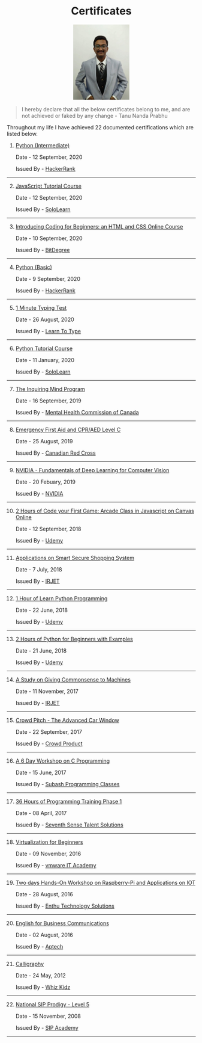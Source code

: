 <h1 align = "center"><b>Certificates</b></h1>
<p align = "center">
            
     
 <img src = "https://github.com/Tanu-N-Prabhu/Certificates/blob/main/profile.jpeg" width="150">           
            
 </p>           

> I hereby declare that all the below certificates belong to me, and are not achieved or faked by any change - Tanu Nanda Prabhu

Throughout my life I have achieved 22 documented certifications which are listed below. 


1. [Python (Intermediate)](https://github.com/Tanu-N-Prabhu/Certificates/blob/main/Certificates%20PDF/Python%20-%20Intermediate%20Sept%202020.png)

    Date - 12 September, 2020
    
    Issued By - [HackerRank](https://www.hackerrank.com/)
---    
 

2. [JavaScript Tutorial Course](https://github.com/Tanu-N-Prabhu/Certificates/blob/main/Certificates%20PDF/JavaScript%20Tutorial%20course%20Sept%202020.pdf)

    Date - 12 September, 2020
    
    Issued By - [SoloLearn](https://www.sololearn.com/)
---    


3. [Introducing Coding for Beginners: an HTML and CSS Online Course](https://github.com/Tanu-N-Prabhu/Certificates/blob/main/Certificates%20PDF/Introducing_Coding_for_Beginners-an_HTML_and_CSS_10Sept2020.pdf)

    Date - 10 September, 2020
    
    Issued By - [BitDegree](https://www.bitdegree.org/)
---    
 

4. [Python (Basic)](https://github.com/Tanu-N-Prabhu/Certificates/blob/main/Certificates%20PDF/Python%20-%20Basic%20Sept%202020.png)

    Date - 9 September, 2020
    
    Issued By - [HackerRank](https://www.hackerrank.com/)
---    
 
 
 5. [1 Minute Typing Test](https://github.com/Tanu-N-Prabhu/Certificates/blob/main/Certificates%20PDF/1%20Minute%20Typing%20Test%20Aug%202020.pdf)

    Date - 26 August, 2020
    
    Issued By - [Learn To Type](https://www.typing.com/)
---    
 
6. [Python Tutorial Course](https://github.com/Tanu-N-Prabhu/Certificates/blob/main/Certificates%20PDF/Python%203%20Tutorial%20course%20Jan%202020.pdf)

     Date - 11 January, 2020
    
     Issued By - [SoloLearn](https://www.sololearn.com/)
---    
  
 
 7. [The Inquiring Mind Program](https://github.com/Tanu-N-Prabhu/Certificates/blob/main/Certificates%20PDF/Mental%20Health%20Sept%202019.pdf)

    Date - 16 September, 2019
    
    Issued By - [Mental Health Commission of Canada](https://www.mentalhealthcommission.ca/English)
---    
 
  8. [Emergency First Aid and CPR/AED Level C](https://github.com/Tanu-N-Prabhu/Certificates/blob/main/Certificates%20PDF/Emergency%20First%20Aid%20August%202019.pdf)
  

     Date - 25 August, 2019
    
     Issued By - [Canadian Red Cross](https://www.redcross.ca/)
---    
 

 9. [NVIDIA - Fundamentals of Deep Learning for Computer Vision](https://github.com/Tanu-N-Prabhu/Certificates/blob/main/Certificates%20PDF/Deep%20Learning%20Institute-Feb%202019.pdf)
  

      Date - 20 Febuary, 2019
    
      Issued By - [NVIDIA](https://www.nvidia.com/en-us/)
---     
 
 
   10. [2 Hours of Code your First Game: Arcade Class in Javascript on Canvas Online](https://github.com/Tanu-N-Prabhu/Certificates/blob/main/Certificates%20PDF/Arcade%20Classic%20Game%20In%20JavaScript%20Sept%202018.pdf)
  

       Date - 12 September, 2018
    
       Issued By - [Udemy](https://www.udemy.com/)
---    

 
 
 11. [Applications on Smart Secure Shopping System](https://github.com/Tanu-N-Prabhu/Certificates/blob/main/Certificates%20PDF/IRJET-Tanu.N.Prabhu%20July%202018.jpg)
  

       Date - 7 July, 2018
    
       Issued By - [IRJET](https://www.irjet.net/)
---     
 
 
 
 
 12. [1 Hour of Learn Python Programming](https://github.com/Tanu-N-Prabhu/Certificates/blob/main/Certificates%20PDF/Arcade%20Classic%20Game%20In%20JavaScript%20Sept%202018.pdf)
  

       Date - 22 June, 2018
    
       Issued By - [Udemy](https://www.udemy.com/)
---     
 
 
 
 13. [2 Hours of Python for Beginners with Examples](https://github.com/Tanu-N-Prabhu/Certificates/blob/main/Certificates%20PDF/2%20Hrs%20Python%20Beginners%20June%202018.pdf)
  

       Date - 21 June, 2018
    
       Issued By - [Udemy](https://www.udemy.com/)
---     
  
  
  
 14. [A Study on Giving Commonsense to Machines](https://github.com/Tanu-N-Prabhu/Certificates/blob/main/Certificates%20PDF/IRJET-Nov%202017.pdf)
  

       Date - 11 November, 2017
    
       Issued By - [IRJET](https://www.irjet.net/)
---     
  
  
 15. [Crowd Pitch - The Advanced Car Window](https://github.com/Tanu-N-Prabhu/Certificates/blob/main/Certificates%20PDF/Advanced%20Car%20Window-Sep%2C%202017.pdf)
  

       Date - 22 September, 2017
    
       Issued By - [Crowd Product](https://crowdproduct.com/)
---     
  
   
 16. [A 6 Day Workshop on C Programming](https://github.com/Tanu-N-Prabhu/Certificates/blob/main/Certificates%20PDF/Cracking%20the%20Programming%20Interview-Subhash-June%202017.pdf)
  

       Date - 15 June, 2017
    
       Issued By - [Subash Programming Classes](https://subhashprogrammingclasses.in/)
---     
  

  17. [36 Hours of Programming Training Phase 1](https://github.com/Tanu-N-Prabhu/Certificates/blob/main/Certificates%20PDF/Seventh%20Sense%20Talent%20Solutions-April%202017.pdf)
  

       Date - 08 April, 2017
    
       Issued By - [Seventh Sense Talent Solutions](https://www.seventhsensetalent.com/)
---     
  

  18. [Virtualization for Beginners](https://github.com/Tanu-N-Prabhu/Certificates/blob/main/Certificates%20PDF/VMWare%20Certificate-Nov%202016.pdf)
  

       Date - 09 November, 2016
    
       Issued By - [vmware IT Academy](https://www.vmware.com/ca/company/it-academy.html)
---     
  

  19. [Two days Hands-On Workshop on Raspberry-Pi and Applications on IOT ](https://github.com/Tanu-N-Prabhu/Certificates/blob/main/Certificates%20PDF/Enthu%20Technology%20Solutions-Aug%202016.pdf)
  

       Date - 28 August, 2016
    
       Issued By - [Enthu Technology Solutions](https://www.enthutech.in/)
---     
  

 
  20. [English for Business Communications](https://github.com/Tanu-N-Prabhu/Certificates/blob/main/Certificates%20PDF/Aptech-Aug%202016.pdf)
  

       Date - 02 August, 2016
    
       Issued By - [Aptech](https://www.aptechglobaltraining.com/aptech-english-learning-academy.aspx)
---     
  

 
  21. [Calligraphy](https://github.com/Tanu-N-Prabhu/Certificates/blob/main/Certificates%20PDF/Calligraphy-May%202012.pdf)

       Date - 24 May, 2012
    
       Issued By - [Whiz Kidz](http://whizkidz.info/)
---     
  

 
  22. [National SIP Prodigy - Level 5](https://github.com/Tanu-N-Prabhu/Certificates/blob/main/Certificates%20PDF/SIP-Nov%202008.pdf)
  

       Date - 15 November, 2008
    
       Issued By - [SIP Academy](https://www.sipacademyindia.com/)
---     
  

 
